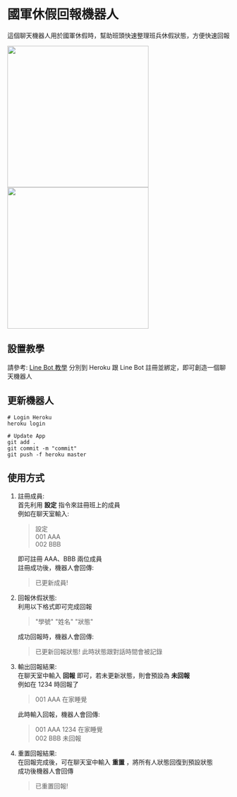 # 國軍休假回報機器人
這個聊天機器人用於國軍休假時，幫助班頭快速整理班兵休假狀態，方便快速回報

<img src="https://github.com/cwLin1/holiday-report-line-bot/assets/61427980/dc8c0b65-84eb-4d13-ba66-69d983079802" width="320">\
<img src="https://github.com/cwLin1/holiday-report-line-bot/assets/61427980/1ec3eb8b-9866-457d-8ed5-7eedfa87bf82" width="320">  

## 設置教學
請參考: [Line Bot 教學](https://github.com/yaoandy107/line-bot-tutorial?tab=readme-ov-file)
分別到 Heroku 跟 Line Bot 註冊並綁定，即可創造一個聊天機器人

## 更新機器人
```
# Login Heroku
heroku login

# Update App
git add .
git commit -m "commit"
git push -f heroku master
```

## 使用方式
1. 註冊成員:  
   首先利用 **設定** 指令來註冊班上的成員  
   例如在聊天室輸入:
   > 設定  
   > 001 AAA  
   > 002 BBB
   
   即可註冊 AAA、BBB 兩位成員  
   註冊成功後，機器人會回傳:
   > 已更新成員!

2. 回報休假狀態:  
   利用以下格式即可完成回報  
   > "學號" "姓名" "狀態"
   
   成功回報時，機器人會回傳:  
   > 已更新回報狀態!
   此時狀態跟對話時間會被記錄

3. 輸出回報結果:  
   在聊天室中輸入 **回報** 即可，若未更新狀態，則會預設為 **未回報**  
   例如在 1234 時回報了
   > 001 AAA 在家睡覺
   
   此時輸入回報，機器人會回傳:  
   > 001 AAA 1234 在家睡覺  
   > 002 BBB 未回報

4. 重置回報結果:  
   在回報完成後，可在聊天室中輸入 **重置** ，將所有人狀態回復到預設狀態  
   成功後機器人會回傳
   > 已重置回報!
   
